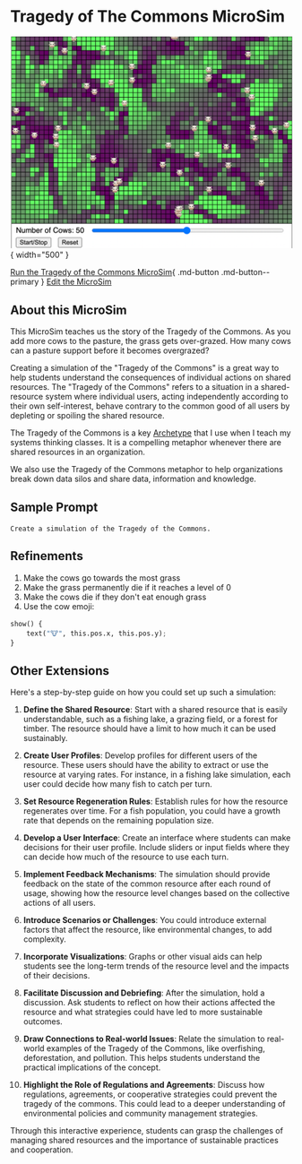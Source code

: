 # Tragedy of The Commons MicroSim

![Tragedy of the Commons MicroSim](toc.png){ width="500" }

[Run the Tragedy of the Commons MicroSim](toc.html){ .md-button .md-button--primary }
[Edit the MicroSim](https://editor.p5js.org/dmccreary/sketches/2NYEIUklI)

## About this MicroSim

This MicroSim teaches us the story of the Tragedy of
the Commons.  As you add more cows to the pasture, the
grass gets over-grazed.  How many cows can a pasture
support before it becomes overgrazed?

Creating a simulation of the "Tragedy of the Commons" is a great way to help students understand the consequences of individual actions on shared resources. The "Tragedy of the Commons" refers to a situation in a shared-resource system where individual users, acting independently according to their own self-interest, behave contrary to the common good of all users by depleting or spoiling the shared resource.

The Tragedy of the Commons is a key [Archetype](https://dmccreary.github.io/graph-systems-thinking/archetypes/commons/) that I use when I teach my systems thinking classes.  It is a compelling metaphor whenever there are shared resources in an organization.

We also use the Tragedy of the Commons metaphor to help organizations break down data silos and share data, information and knowledge.

## Sample Prompt

```linenums="0"
Create a simulation of the Tragedy of the Commons.
```

## Refinements

1. Make the cows go towards the most grass
2. Make the grass permanently die if it reaches a level of 0
3. Make the cows die if they don't eat enough grass
4. Use the cow emoji:

```py
show() {
    text("🐮", this.pos.x, this.pos.y);
}
```
## Other Extensions

Here's a step-by-step guide on how you could set up such a simulation:

1.  **Define the Shared Resource**: Start with a shared resource that is easily understandable, such as a fishing lake, a grazing field, or a forest for timber. The resource should have a limit to how much it can be used sustainably.

2.  **Create User Profiles**: Develop profiles for different users of the resource. These users should have the ability to extract or use the resource at varying rates. For instance, in a fishing lake simulation, each user could decide how many fish to catch per turn.

3.  **Set Resource Regeneration Rules**: Establish rules for how the resource regenerates over time. For a fish population, you could have a growth rate that depends on the remaining population size.

4.  **Develop a User Interface**: Create an interface where students can make decisions for their user profile. Include sliders or input fields where they can decide how much of the resource to use each turn.

5.  **Implement Feedback Mechanisms**: The simulation should provide feedback on the state of the common resource after each round of usage, showing how the resource level changes based on the collective actions of all users.

6.  **Introduce Scenarios or Challenges**: You could introduce external factors that affect the resource, like environmental changes, to add complexity.

7.  **Incorporate Visualizations**: Graphs or other visual aids can help students see the long-term trends of the resource level and the impacts of their decisions.

8.  **Facilitate Discussion and Debriefing**: After the simulation, hold a discussion. Ask students to reflect on how their actions affected the resource and what strategies could have led to more sustainable outcomes.

9.  **Draw Connections to Real-world Issues**: Relate the simulation to real-world examples of the Tragedy of the Commons, like overfishing, deforestation, and pollution. This helps students understand the practical implications of the concept.

10.  **Highlight the Role of Regulations and Agreements**: Discuss how regulations, agreements, or cooperative strategies could prevent the tragedy of the commons. This could lead to a deeper understanding of environmental policies and community management strategies.

Through this interactive experience, students can grasp the challenges of managing shared resources and the importance of sustainable practices and cooperation.